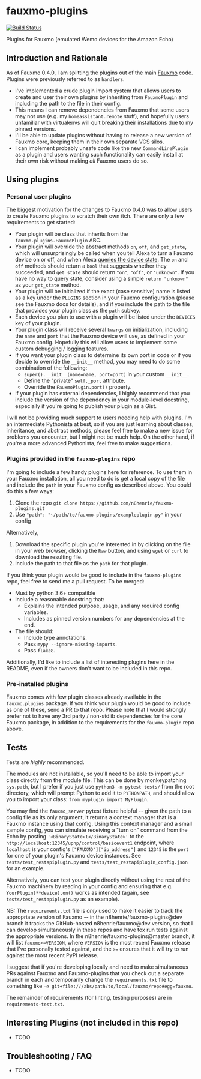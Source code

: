 # fauxmo-plugins

[![Build
Status](https://travis-ci.org/n8henrie/fauxmo-plugins.svg?branch=dev)](https://travis-ci.org/n8henrie/fauxmo-plugins)

Plugins for Fauxmo (emulated Wemo devices for the Amazon Echo)

## Introduction and Rationale

As of Fauxmo 0.4.0, I am splitting the plugins out of the main
[Fauxmo](https://github.com/n8henrie/fauxmo) code. Plugins were previously
referred to as `handlers`.

- I've implemented a crude plugin import system that allows users to create
  and user their own plugins by inheriting from `FauxmoPlugin` and including
  the path to the file in their config.
- This means I can remove dependencies from Fauxmo that some users may not use
  (e.g. my `homeassistant.remote` stuff), and hopefully users unfamiliar with
  virtualenvs will quit breaking their installations due to my pinned versions.
- I'll be able to update plugins without having to release a new version of
  Fauxmo core, keeping them in their own separate VCS silos.
- I can implement probably unsafe code like the new `CommandLinePlugin` as a
  plugin and users wanting such functionality can easily install at their own
  risk without making *all* Fauxmo users do so.

## Using plugins

### Personal user plugins

The biggest motivation for the changes to Fauxmo 0.4.0 was to allow users to
create Fauxmo plugins to scratch their own itch. There are only a few
requirements to get started:

- Your plugin will be class that inherits from the
  `fauxmo.plugins.FauxmoPlugin` ABC.
- Your plugin will override the abstract methods `on`, `off`, and `get_state`,
  which will unsurprisingly be called when you tell Alexa to turn a Fauxmo
  device on or off, and when Alexa [queries the device
  state](https://github.com/n8henrie/fauxmo-plugins/issues/3). The `on` and
  `off` methods should return a `bool` that suggests whether they succeeded,
  and `get_state` should return `"on"`, `"off"`, or `"unknown"`. If you have no
  way to query state, consider using a simple `return "unknown"` as your
  `get_state` method.
- Your plugin will be initialized if the exact (case sensitive) name is listed
  as a key under the `PLUGINS` section in your Fauxmo configuration (please see
  the Fauxmo docs for details), and if you include the path to the file
  that provides your plugin class as the `path` subkey.
- Each device you plan to use with a plugin will be listed under the `DEVICES`
  key of your plugin.
- Your plugin class will receive several `kwargs` on initialization, including
  the `name` and `port` that the Fauxmo device will use, as defined in your
  Fauxmo config. Hopefully this will allow users to implement some custom
  debugging / logging features.
- If you want your plugin class to determine its own port in code or if you
  decide to override the `__init__` method, you may need to do some combination
  of the following:
  - `super().__init__(name=name, port=port)` in your custom `__init__`.
  - Define the "private" `self._port` attribute.
  - Override the `FauxmoPlugin.port()` property.
- If your plugin has external dependencies, I highly recommend that you include
  the version of the dependency in your module-level docstring, especially if
  you're going to publish your plugin as a Gist.

I will not be providing much support to users needing help with plugins. I'm an
intermediate Pythonista at best, so if you are just learning about classes,
inheritance, and abstract methods, please feel free to make a new issue for
problems you encounter, but I might not be much help. On the other hand, if
you're a more advanced Pythonista, feel free to make suggestions.

### Plugins provided in the `fauxmo-plugins` repo

I'm going to include a few handy plugins here for reference. To use them in
your Fauxmo installation, all you need to do is get a local copy of the file
and include the `path` in your Fauxmo config as described above. You could do
this a few ways:

1. Clone the repo `git clone https://github.com/n8henrie/fauxmo-plugins.git`
1. Use `"path": "~/path/to/fauxmo-plugins/exampleplugin.py"` in your config

Alternatively,

1. Download the specific plugin you're interested in by clicking on the file in
   your web browser, clicking the `Raw` button, and using `wget` or `curl` to
   download the resulting file.
1. Include the path to that file as the `path` for that plugin.

If you think your plugin would be good to include in the `fauxmo-plugins`
repo, feel free to send me a pull request. To be merged:

- Must by python 3.6+ compatible
- Include a reasonable docstring that:
  - Explains the intended purpose, usage, and any required config variables.
  - Includes as pinned version numbers for any dependencies at the end.
- The file should:
  - Include type annotations.
  - Pass `mypy --ignore-missing-imports`.
  - Pass `flake8`.

Additionally, I'd like to include a list of interesting plugins here in the
README, even if the owners don't want to be included in this repo.

### Pre-installed plugins

Fauxmo comes with few plugin classes already available in the `fauxmo.plugins`
package. If you think your plugin would be good to include as one of these,
send a PR to that repo. Please note that I would strongly prefer not to have
any 3rd party / non-stdlib dependencies for the core Fauxmo package, in
addition to the requirements for the `fauxmo-plugin` repo above.

## Tests

Tests are *highly* recommended.

The modules are not installable, so you'll need to be able to import your class
directly from the module file. This can be done by monkeypatching `sys.path`,
but I prefer if you just use `python3 -m pytest tests/` from the root
directory, which will prompt Python to add it to `PYTHONPATH`, and should allow
you to import your class: `from myplugin import MyPlugin`.

You may find the `fauxmo_server` pytest fixture helpful -- given the path to a
config file as its only argument, it returns a context manager that is a Fauxmo
instance using that config. Using this context manager and a small sample
config, you can simulate receiving a "turn on" command from the Echo by posting
`'<BinaryState>1</BinaryState>'` to the
`http://localhost:12345/upnp/control/basicevent1` endpoint, where `localhost`
is your config's `["FAUXMO"]["ip_address"]` and `12345` is the `port` for one
of your plugin's Fauxmo device instances. See `tests/test_restapiplugin.py` and
`tests/test_restapiplugin_config.json` for an example.

Alternatively, you can test your plugin directly without using the rest of the
Fauxmo machinery by reading in your config and ensuring that e.g.
`YourPlugin(**device).on()` works as intended (again, see
`tests/test_restapiplugin.py` as an example).

NB: The `requirements.txt` file is *only* used to make it easier to track the
appropriate version of Fauxmo -- in the n8henrie/fauxmo-plugins@dev branch it
tracks the GitHub-hosted n8henrie/fauxmo@dev version, so that I can develop
simultaneously in these repos and have tox run tests against the appropriate
versions. In the n8henrie/fauxmo-plugins@master branch, it will list
`fauxmo>=VERSION`, where `VERSION` is the most recent Fauxmo release that I've
personally tested against, and the `>=` ensures that it will try to run against
the most recent PyPI release.

I suggest that if you're developing locally and need to make simultaneous PRs
against Fauxmo and Fauxmo-plugins that you check out a separate branch in each
and temporarily change the `requirements.txt` file to something like `-e
git+file:///abs/path/to/local/fauxmo/repo#egg=fauxmo`.

The remainder of requirements (for linting, testing purposes) are in
`requirements-test.txt`.

## Interesting Plugins (not included in this repo)

- TODO

## Troubleshooting / FAQ

- TODO
